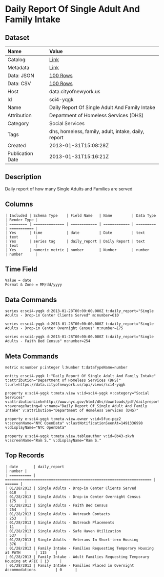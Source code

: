 # Daily Report Of Single Adult And Family Intake

## Dataset

| Name | Value |
| :--- | :---- |
| Catalog | [Link](https://catalog.data.gov/dataset/daily-report-of-single-adult-and-family-intake-b932a) |
| Metadata | [Link](https://data.cityofnewyork.us/api/views/sci4-yqgk) |
| Data: JSON | [100 Rows](https://data.cityofnewyork.us/api/views/sci4-yqgk/rows.json?max_rows=100) |
| Data: CSV | [100 Rows](https://data.cityofnewyork.us/api/views/sci4-yqgk/rows.csv?max_rows=100) |
| Host | data.cityofnewyork.us |
| Id | sci4-yqgk |
| Name | Daily Report Of Single Adult And Family Intake |
| Attribution | Department of Homeless Services (DHS) |
| Category | Social Services |
| Tags | dhs, homeless, family, adult, intake, daily, report |
| Created | 2013-01-31T15:08:28Z |
| Publication Date | 2013-01-31T15:16:21Z |

## Description

Daily report of how many Single Adults and Families are served

## Columns

```ls
| Included | Schema Type    | Field Name   | Name         | Data Type | Render Type |
| ======== | ============== | ============ | ============ | ========= | =========== |
| Yes      | time           | date         | Date         | text      | text        |
| Yes      | series tag     | daily_report | Daily Report | text      | text        |
| Yes      | numeric metric | number       | Number       | number    | number      |
```

## Time Field

```ls
Value = date
Format & Zone = MM/dd/yyyy
```

## Data Commands

```ls
series e:sci4-yqgk d:2013-01-28T00:00:00.000Z t:daily_report="Single Adults - Drop-in Center Clients Served" m:number=610

series e:sci4-yqgk d:2013-01-28T00:00:00.000Z t:daily_report="Single Adults - Drop-in Center Overnight Census" m:number=175

series e:sci4-yqgk d:2013-01-28T00:00:00.000Z t:daily_report="Single Adults - Faith Bed Census" m:number=254
```

## Meta Commands

```ls
metric m:number p:integer l:Number t:dataTypeName=number

entity e:sci4-yqgk l:"Daily Report Of Single Adult And Family Intake" t:attribution="Department of Homeless Services (DHS)" t:url=https://data.cityofnewyork.us/api/views/sci4-yqgk

property e:sci4-yqgk t:meta.view v:id=sci4-yqgk v:category="Social Services" v:attributionLink=http://www.nyc.gov/html/dhs/downloads/pdf/dailyreport.pdf v:averageRating=0 v:name="Daily Report Of Single Adult And Family Intake" v:attribution="Department of Homeless Services (DHS)"

property e:sci4-yqgk t:meta.view.owner v:id=5fuc-pqz2 v:screenName="NYC OpenData" v:lastNotificationSeenAt=1491336998 v:displayName="NYC OpenData"

property e:sci4-yqgk t:meta.view.tableauthor v:id=8b43-zkvh v:screenName="Ram S." v:displayName="Ram S."
```

## Top Records

```ls
| date       | daily_report                                                        | number | 
| ========== | =================================================================== | ====== | 
| 01/28/2013 | Single Adults - Drop-in Center Clients Served                       | 610    | 
| 01/28/2013 | Single Adults - Drop-in Center Overnight Census                     | 175    | 
| 01/28/2013 | Single Adults - Faith Bed Census                                    | 254    | 
| 01/28/2013 | Single Adults - Outreach Contacts                                   | 253    | 
| 01/28/2013 | Single Adults - Outreach Placements                                 | 11     | 
| 01/28/2013 | Single Adults - Safe Haven Utilization                              | 537    | 
| 01/28/2013 | Single Adults - Veterans In Short-term Housing                      | 376    | 
| 01/28/2013 | Family Intake - Families Requesting Temporary Housing at PATH       | 115    | 
| 01/28/2013 | Family Intake - Adult Families Requesting Temporary Housing at AFIC | 13     | 
| 01/28/2013 | Family Intake - Families Placed in Overnight Accommodations         | 0      | 
```